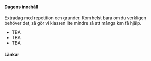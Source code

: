 #### Dagens innehåll

Extradag med repetition och grunder. Kom  helst bara om du verkligen behöver det, så gör vi klassen lite mindre så att många kan få hjälp.

* TBA
* TBA
* TBA

#### Länkar